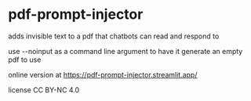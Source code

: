 # pdf-prompt-injector
adds invisible text to a pdf that chatbots can read and respond to

use --noinput as a command line argument to have it generate an empty pdf to use

online version at <https://pdf-prompt-injector.streamlit.app/>

license CC BY-NC 4.0
